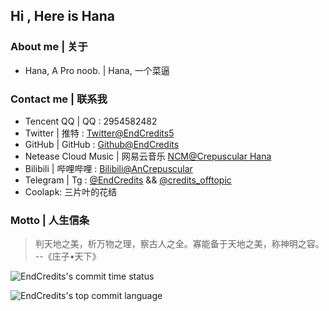 ## Hi , Here is Hana

### About me | 关于

- Hana, A Pro noob. | Hana, 一个菜逼 

### Contact me | 联系我

- Tencent QQ | QQ : 2954582482
- Twitter | 推特 : [Twitter@EndCredits5](https://twitter.com/EndCredits5)
- GitHub | GitHub : [Github@EndCredits](https://github.com/EndCredits)
- Netease Cloud Music | 网易云音乐 [NCM@Crepuscular Hana](https://music.163.com/#/user/home?id=636398348)
- Bilibili | 哔哩哔哩 : [Bilibili@AnCrepuscular](https://space.bilibili.com/244746008)
- Telegram | Tg : [@EndCredits](https://t.me/EndCredits) && [@credits_offtopic](https://t.me/credits_offtopic)
- Coolapk: 三片叶的花结

### Motto | 人生信条

> 判天地之美，析万物之理，察古人之全。寡能备于天地之美，称神明之容。 --《庄子•天下》


<!--
**EndCredits/EndCredits** is a ✨ _special_ ✨ repository because its `README.md` (this file) appears on your GitHub profile.

Here are some ideas to get you started:

- 🔭 I’m currently working on ...
- 🌱 I’m currently learning ...
- 👯 I’m looking to collaborate on ...
- 🤔 I’m looking for help with ...
- 💬 Ask me about ...
- 📫 How to reach me: ...
- 😄 Pronouns: ...
- ⚡ Fun fact: ...
-->

![EndCredits's commit time status](http://github-profile-summary-cards.vercel.app/api/cards/productive-time?username=EndCredits&theme=transparent&utcOffset=+8)

![EndCredits's top commit language](http://github-profile-summary-cards.vercel.app/api/cards/most-commit-language?username=EndCredits&theme=transparent)
